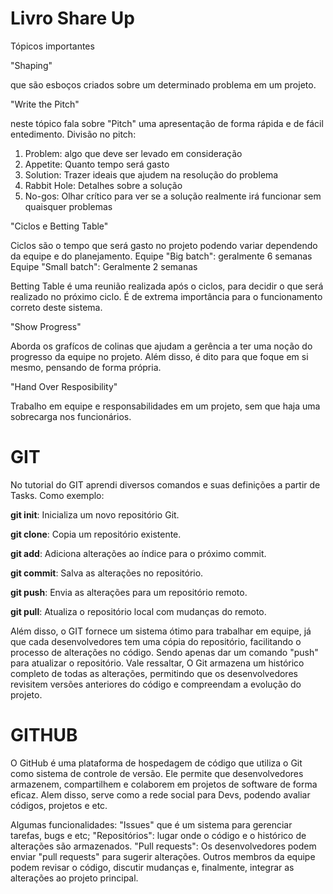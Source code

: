 # Livro Share Up
Tópicos importantes

"Shaping"

que são esboços criados sobre um determinado problema em um projeto.

"Write the Pitch"

neste tópico fala sobre "Pitch" uma apresentação de forma rápida e de fácil entedimento.
Divisão no pitch:
1. Problem: algo que deve ser levado em consideração
2. Appetite: Quanto tempo será gasto
3. Solution: Trazer ideais que ajudem na resolução do problema
4. Rabbit Hole: Detalhes sobre a solução
5. No-gos: Olhar crítico para ver se a solução realmente irá funcionar sem quaisquer problemas

"Ciclos e Betting Table"

Ciclos são o tempo que será gasto no projeto podendo variar dependendo da equipe e do planejamento.
Equipe "Big batch": geralmente 6 semanas
Equipe "Small batch": Geralmente 2 semanas

Betting Table é uma reunião realizada após o ciclos, para decidir o que será realizado no próximo ciclo.
É de extrema importância para o funcionamento correto deste sistema.

"Show Progress"

Aborda os grafícos de colinas que ajudam a gerência a ter uma noção do progresso da equipe no projeto.
Além disso, é dito para que foque em si mesmo, pensando de forma própria.

"Hand Over Resposibility"

Trabalho em equipe e responsabilidades em um projeto, sem que haja uma sobrecarga nos funcionários.

# GIT

No tutorial do GIT aprendi diversos comandos e suas definições a partir de Tasks. Como exemplo:

**git init**: Inicializa um novo repositório Git.

**git clone**: Copia um repositório existente.

**git add**: Adiciona alterações ao índice para o próximo commit.

**git commit**: Salva as alterações no repositório.

**git push**: Envia as alterações para um repositório remoto.

**git pull**: Atualiza o repositório local com mudanças do remoto.


Além disso, o GIT fornece um sistema ótimo para trabalhar em equipe, já que cada desenvolvedores tem uma cópia do repositório, facilitando
o processo de alterações no código. Sendo apenas dar um comando "push" para atualizar o repositório. Vale ressaltar, O Git armazena um histórico completo de todas as alterações, permitindo que os desenvolvedores revisitem versões anteriores do código e compreendam a evolução do projeto.

# GITHUB

O GitHub é uma plataforma de hospedagem de código que utiliza o Git como sistema de controle de versão. Ele permite que desenvolvedores armazenem,
compartilhem e colaborem em projetos de software de forma eficaz. Alem disso, serve como a rede social para Devs, podendo avaliar códigos, projetos e etc.

Algumas funcionalidades:
"Issues" que é um sistema para gerenciar tarefas, bugs e etc; 
"Repositórios": lugar onde o código e o histórico de alterações são armazenados.
"Pull requests": Os desenvolvedores podem enviar "pull requests" para sugerir alterações. Outros membros da equipe podem revisar o código, discutir mudanças e, finalmente, 
integrar as alterações ao projeto principal.